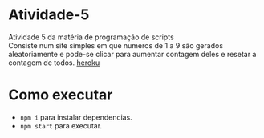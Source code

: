 # Atividade-5
Atividade 5 da matéria de programação de scripts \
Consiste num site simples em que numeros de 1 a 9 são gerados aleatoriamente e pode-se clicar para aumentar contagem deles e resetar a contagem de todos.
[heroku](https://dashboard.heroku.com/apps/atividade-5)

# Como executar
- `npm i` para instalar dependencias.
- `npm start` para executar.
